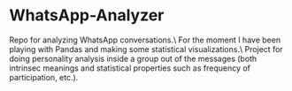 # WhatsApp-Analyzer
Repo for analyzing WhatsApp conversations.\\
For the moment I have been playing with Pandas and making some statistical visualizations.\\
Project for doing personality analysis inside a group out of the messages (both intrinsec meanings and statistical properties such as frequency of participation, etc.).
